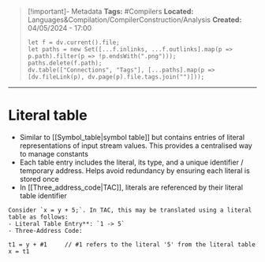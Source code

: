 > [!important]- Metadata
> **Tags:** #Compilers 
> **Located:** Languages&Compilation/CompilerConstruction/Analysis
> **Created:** 04/05/2024 - 17:00
> ```dataviewjs
> let f = dv.current().file;
> let paths = new Set([...f.inlinks, ...f.outlinks].map(p => p.path).filter(p => !p.endsWith(".png")));
> paths.delete(f.path);
> dv.table(["Connections", "Tags"], [...paths].map(p => [dv.fileLink(p), dv.page(p).file.tags.join("")]));
> ```

___
# Literal table
- Similar to [[Symbol_table|symbol table]] but contains entries of literal representations of input stream values. This provides a centralised way to manage constants
- Each table entry includes the literal, its type, and a unique identifier / temporary address. Helps avoid redundancy by ensuring each literal is stored once
- In [[Three_address_code|TAC]], literals are referenced by their literal table identifier 

```
Consider `x = y + 5;`. In TAC, this may be translated using a literal table as follows:
- Literal Table Entry**: `1 -> 5`
- Three-Address Code:
    
t1 = y + #1     // #1 refers to the literal '5' from the literal table x = t1
```